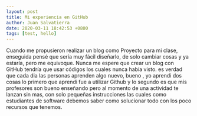```yaml
---
layout: post
title: Mi experiencia en GitHub
author: Juan Salvatierra
date: 2020-03-11 18:42:53 +0800
tags: [test, hello]
---
```

 
Cuando me propusieron realizar un blog como Proyecto para mi clase, enseguida pensé que sería muy fácil diseñarlo, de solo cambiar cosas y ya estaría, pero me equivoque. 
Nunca me espere que crear un blog con GitHub tendría que usar códigos los cuales nunca había visto.
es verdad que cada dia las personas aprenden algo nuevo, bueno , yo aprendi dos cosas
lo primero que aprendi fue a utilizar Github y lo segundo es que mis profesores son bueno enseñando pero al momento de una actividad te lanzan sin mas, con solo pequeñas instrucciones las cuales como estudiantes de software debemos saber como solucionar todo con los poco recursos que tenemos.

